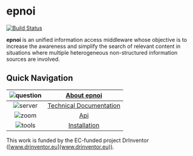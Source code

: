 # epnoi

[![Build Status](https://travis-ci.org/oeg-upm/epnoi.svg?branch=develop)](https://travis-ci.org/oeg-upm/epnoi)

**epnoi** is an unified information access middleware whose objective is to increase the awareness and simplify the search of relevant content in situations where multiple heterogeneous non-structured information sources are involved.

## Quick Navigation  

![question](https://dl.dropboxusercontent.com/u/299257/epnoi/images/question.png)    | [About epnoi](https://github.com/oeg-upm/epnoi/wiki/About-epnoi)  
:----: | :----:
![server](https://dl.dropboxusercontent.com/u/299257/epnoi/images/servers.png)       | [Technical Documentation](https://github.com/oeg-upm/epnoi/wiki/Technical-Documentation)    
![zoom](https://dl.dropboxusercontent.com/u/299257/epnoi/images/internet.png)        | [Api](https://github.com/oeg-upm/epnoi/wiki/Api)    
![tools](https://dl.dropboxusercontent.com/u/299257/epnoi/images/tools.png)          | [Installation](https://github.com/oeg-upm/epnoi/wiki/Setup-Guide)  

This work is funded by the EC-funded project DrInventor ([www.drinventor.eu](www.drinventor.eu)).
